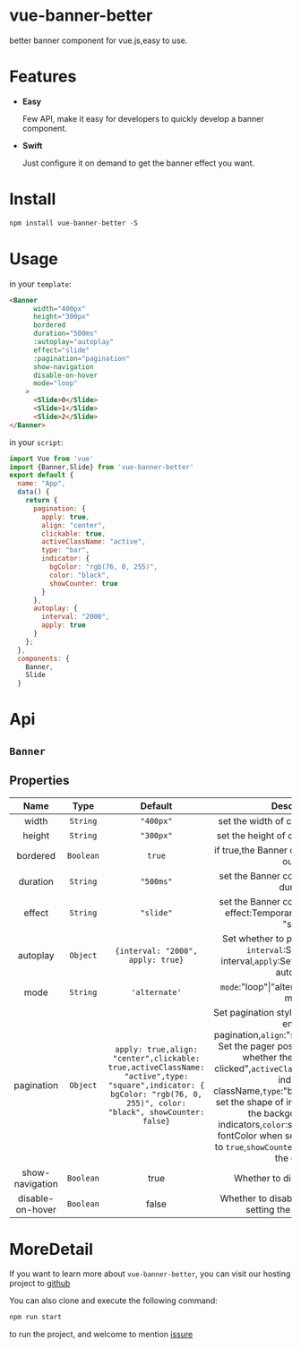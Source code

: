 # vue-banner-better 
better banner component for vue.js,easy to use. 
# Features 
+ <b>Easy</b> 
  
  Few API, make it easy for developers to quickly develop a banner component. 
+ <b>Swift</b> 

  Just configure it on demand to get the banner effect you want.
# Install 
```javascript
npm install vue-banner-better -S
``` 
# Usage 
in your `template`: 
```html 
<Banner
      width="400px"
      height="300px"
      bordered
      duration="500ms"
      :autoplay="autoplay"
      effect="slide"
      :pagination="pagination"
      show-navigation
      disable-on-hover
      mode="loop"
    >
      <Slide>0</Slide>
      <Slide>1</Slide>
      <Slide>2</Slide>
</Banner>
``` 
in your `script`:
```javascript
import Vue from 'vue' 
import {Banner,Slide} from 'vue-banner-better'
export default {
  name: "App",
  data() {
    return {
      pagination: {
        apply: true,
        align: "center",
        clickable: true,
        activeClassName: "active",
        type: "bar",
        indicator: {
          bgColor: "rgb(76, 0, 255)",
          color: "black",
          showCounter: true
        }
      },
      autoplay: {
        interval: "2000",
        apply: true
      }
    };
  },
  components: {
    Banner,
    Slide
  }
``` 
# Api 
## `Banner`
## Properties 
|       Name       |   Type    |                                                                                   Default                                                                                    |                                                                                                                                                                                                                              Description                                                                                                                                                                                                                              |
| :--------------: | :-------: | :--------------------------------------------------------------------------------------------------------------------------------------------------------------------------: | :-------------------------------------------------------------------------------------------------------------------------------------------------------------------------------------------------------------------------------------------------------------------------------------------------------------------------------------------------------------------------------------------------------------------------------------------------------------------: |
|      width       | `String`  |                                                                                  `"400px"`                                                                                   |                                                                                                                                                                                                                  set the width of component "Banner"                                                                                                                                                                                                                  |
|      height      | `String`  |                                                                                  `"300px"`                                                                                   |                                                                                                                                                                                                                 set the height of component "Banner"                                                                                                                                                                                                                  |
|     bordered     | `Boolean` |                                                                                    `true`                                                                                    |                                                                                                                                                                                                             if true,the Banner component have 1px outline                                                                                                                                                                                                             |
|     duration     | `String`  |                                                                                  `"500ms"`                                                                                   |                                                                                                                                                                                                              set the Banner component animation duration                                                                                                                                                                                                              |
|      effect      | `String`  |                                                                                  `"slide"`                                                                                   |                                                                                                                                                                                             set the Banner component animation effect:Temporarily only supported "slide"                                                                                                                                                                                              |
|     autoplay     | `Object`  |                                                                      `{interval: "2000", apply: true}`                                                                       |                                                                                                                                                                           Set whether to play automatically :{  `interval`:Set the motion interval,`apply`:Set whether to enable autoplay }                                                                                                                                                                           |
|       mode       | `String`  |                                                                                `'alternate'`                                                                                 |                                                                                                                                                                                                             `mode`:"loop"\|"alternate" Set the sport mode                                                                                                                                                                                                             |
|    pagination    | `Object`  | `apply: true,align: "center",clickable: true,activeClassName: "active",type: "square",indicator: {          bgColor: "rgb(76, 0, 255)", color: "black", showCounter: false}` | Set pagination style :{  `apply`:Whether to enable pagination,`align`:"start"\|"center"\|"end"  Set the pager position,`clickable`:"Set whether the pager can be clicked",`activeClassName`:set the active indicator className,`type`:"bar"\|"square"\|"circle" set the shape of indicators,`bgColor`:set the backgoundColor of indicators,`color`:set the inner counter fontColor when set `showCounter` value to `true`,`showCounter`:Whether to display the count} |
| show-navigation  | `Boolean` |                                                                                     true                                                                                     |                                                                                                                                                                                                                     Whether to display navigation                                                                                                                                                                                                                     |
| disable-on-hover | `Boolean` |                                                                                    false                                                                                     |                                                                                                                                                                                                      Whether to disable the banner when setting the mouse hover                                                                                                                                                                                                       |
# MoreDetail
If you want to learn more about `vue-banner-better`, you can visit our hosting project to [github](https://github.com/Vinsurs/vue-banner-better) 

You can also clone and execute the following command: 
```javascript
npm run start
```
 to run the project, and welcome to mention [issure](https://github.com/Vinsurs/vue-banner-better/issues)